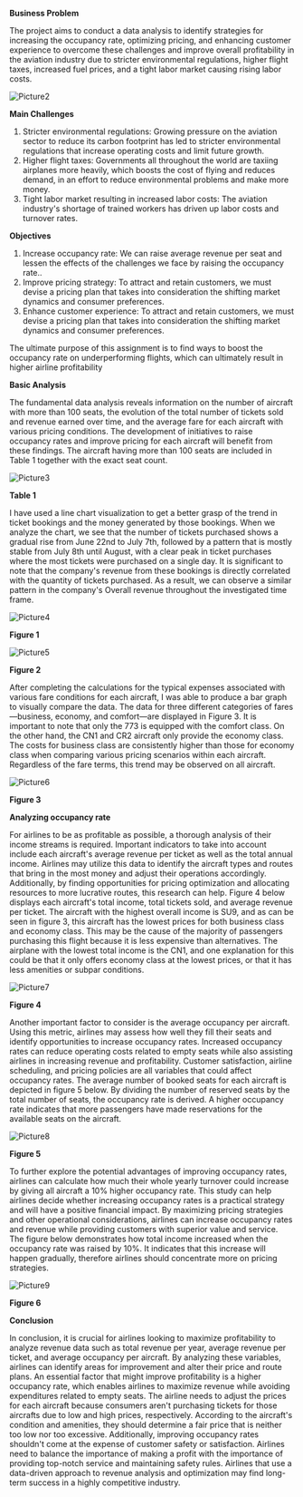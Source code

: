 **Business Problem**

The project aims to conduct a data analysis to identify strategies for increasing the occupancy rate, optimizing pricing, and enhancing customer experience to overcome these challenges and improve overall profitability in the aviation industry due to stricter environmental regulations, higher flight taxes, increased fuel prices, and a tight labor market causing rising labor costs.

![Picture2](https://github.com/sanjeeetsingh/Airplane-Data-Analysis/assets/116717797/ddbb6732-b861-4738-addd-dde4845d4a93)

 
**Main Challenges**

1. Stricter environmental regulations: Growing pressure on the aviation sector to reduce its carbon footprint has led to stricter environmental regulations that increase operating costs and limit future growth.
2. Higher flight taxes: Governments all throughout the world are taxiing airplanes more heavily, which boosts the cost of flying and reduces demand, in an effort to reduce environmental problems and make more money.
3. Tight labor market resulting in increased labor costs: The aviation industry's shortage of trained workers has driven up labor costs and turnover rates.

**Objectives**

1. Increase occupancy rate: We can raise average revenue per seat and lessen the effects of the challenges we face by raising the occupancy rate..
2. Improve pricing strategy: To attract and retain customers, we must devise a pricing plan that takes into consideration the shifting market dynamics and consumer preferences.
3. Enhance customer experience: To attract and retain customers, we must devise a pricing plan that takes into consideration the shifting market dynamics and consumer preferences.
   
The ultimate purpose of this assignment is to find ways to boost the occupancy rate on underperforming flights, which can ultimately result in higher airline profitability

**Basic Analysis**

The fundamental data analysis reveals information on the number of aircraft with more than 100 seats, the evolution of the total number of tickets sold and revenue earned over time, and the average fare for each aircraft with various pricing conditions. The development of initiatives to raise occupancy rates and improve pricing for each aircraft will benefit from these findings. The aircraft having more than 100 seats are included in Table 1 together with the exact seat count.

![Picture3](https://github.com/sanjeeetsingh/Airplane-Data-Analysis/assets/116717797/0197734d-d9e4-4975-b472-19b572459715)

**Table 1**

I have used a line chart visualization to get a better grasp of the trend in ticket bookings and the money generated by those bookings. When we analyze the chart, we see that the number of tickets purchased shows a gradual rise from June 22nd to July 7th, followed by a pattern that is mostly stable from July 8th until August, with a clear peak in ticket purchases where the most tickets were purchased on a single day. It is significant to note that the company's revenue from these bookings is directly correlated with the quantity of tickets purchased. As a result, we can observe a similar pattern in the company's
Overall revenue throughout the investigated time frame. 

![Picture4](https://github.com/sanjeeetsingh/Airplane-Data-Analysis/assets/116717797/503784be-4010-42e2-a4ee-52ff95c5f741)

**Figure 1**
 
 ![Picture5](https://github.com/sanjeeetsingh/Airplane-Data-Analysis/assets/116717797/8bf0103c-2905-4971-b078-e412efa976c8)

**Figure 2**

After completing the calculations for the typical expenses associated with various fare conditions for each aircraft, I was able to produce a bar graph to visually compare the data. The data for three different categories of fares—business, economy, and comfort—are displayed in Figure 3. It is important to note that only the 773 is equipped with the comfort class. On the other hand, the CN1 and CR2 aircraft only provide the economy class. The costs for business class are consistently higher than those for economy class when comparing various pricing scenarios within each aircraft. Regardless of the fare terms, this trend may be observed on all aircraft.

 ![Picture6](https://github.com/sanjeeetsingh/Airplane-Data-Analysis/assets/116717797/d49daccf-9b3a-4029-a0c6-0075d8ca5062)

**Figure 3**

**Analyzing occupancy rate**

For airlines to be as profitable as possible, a thorough analysis of their income streams is required. Important indicators to take into account include each aircraft's average revenue per ticket as well as the total annual income. Airlines may utilize this data to identify the aircraft types and routes that bring in the most money and adjust their operations accordingly. Additionally, by finding opportunities for pricing optimization and allocating resources to more lucrative routes, this research can help. Figure 4 below displays each aircraft's total income, total tickets sold, and average revenue per ticket. The aircraft with the highest overall income is SU9, and as can be seen in figure 3, this aircraft has the lowest prices for both business class and economy class. This may be the cause of the majority of passengers purchasing this flight because it is less expensive than alternatives. The airplane with the lowest total income is the CN1, and one explanation for this could be that it only offers economy class at the lowest prices, or that it has less amenities or subpar conditions.

 ![Picture7](https://github.com/sanjeeetsingh/Airplane-Data-Analysis/assets/116717797/bb46815f-6cb1-4573-8ea1-0ca28b47480a)

**Figure 4**

Another important factor to consider is the average occupancy per aircraft. Using this metric, airlines may assess how well they fill their seats and identify opportunities to increase occupancy rates. Increased occupancy rates can reduce operating costs related to empty seats while also assisting airlines in increasing revenue and profitability. Customer satisfaction, airline scheduling, and pricing policies are all variables that could affect occupancy rates. The average number of booked seats for each aircraft is depicted in figure 5 below. By dividing the number of reserved seats by the total number of seats, the occupancy rate is derived. A higher occupancy rate indicates that more passengers have made reservations for the available seats on the aircraft. 

 ![Picture8](https://github.com/sanjeeetsingh/Airplane-Data-Analysis/assets/116717797/5d11fc6b-941e-4dfc-9a0d-88484e59c1a5)

**Figure 5**

To further explore the potential advantages of improving occupancy rates, airlines can calculate how much their whole yearly turnover could increase by giving all aircraft a 10% higher occupancy rate. This study can help airlines decide whether increasing occupancy rates is a practical strategy and will have a positive financial impact. By maximizing pricing strategies and other operational considerations, airlines can increase occupancy rates and revenue while providing customers with superior value and service. The figure below demonstrates how total income increased when the occupancy rate was raised by 10%. It indicates that this increase will happen gradually, therefore airlines should concentrate more on pricing strategies.  

![Picture9](https://github.com/sanjeeetsingh/Airplane-Data-Analysis/assets/116717797/c8fc9343-9696-4553-9209-39d904acec6f)
 
**Figure 6**

**Conclusion**

In conclusion, it is crucial for airlines looking to maximize profitability to analyze revenue data such as total revenue per year, average revenue per ticket, and average occupancy per aircraft. By analyzing these variables, airlines can identify areas for improvement and alter their price and route plans. An essential factor that might improve profitability is a higher occupancy rate, which enables airlines to maximize revenue while avoiding expenditures related to empty seats. The airline needs to adjust the prices for each aircraft because consumers aren't purchasing tickets for those aircrafts due to low and high prices, respectively. According to the aircraft's condition and amenities, they should determine a fair price that is neither too low nor too excessive.
Additionally, improving occupancy rates shouldn't come at the expense of customer safety or satisfaction. Airlines need to balance the importance of making a profit with the importance of providing top-notch service and maintaining safety rules. Airlines that use a data-driven approach to revenue analysis and optimization may find long-term success in a highly competitive industry.

